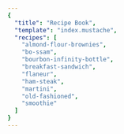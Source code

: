 ```yaml
---
{
  "title": "Recipe Book",
  "template": "index.mustache",
  "recipes": [
    "almond-flour-brownies",
    "bo-ssam",
    "bourbon-infinity-bottle",
    "breakfast-sandwich",
    "flaneur",
    "ham-steak",
    "martini",
    "old-fashioned",
    "smoothie"
  ]
}
---
```

